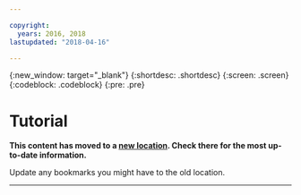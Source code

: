 ```yaml
---

copyright:
  years: 2016, 2018
lastupdated: "2018-04-16"

---
```

{:new_window: target="_blank"}
{:shortdesc: .shortdesc}
{:screen: .screen}
{:codeblock: .codeblock}
{:pre: .pre}

# Tutorial

**This content has moved to a [new location](https://dataplatform.ibm.com/docs/content/analyze-data/ml_dlaas_tutorial_tensorflow_cli.html). Check there for the most up-to-date information.**

Update any bookmarks you might have to the old location.


_____________
